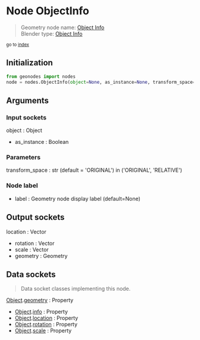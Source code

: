 
# Node ObjectInfo

> Geometry node name: [Object Info](https://docs.blender.org/manual/en/latest/modeling/geometry_nodes/material/object_info.html)<br>
  Blender type: [Object Info](https://docs.blender.org/api/current/bpy.types.GeometryNodeObjectInfo.html)
  
<sub>go to [index](/docs/index.md)</sub>

## Initialization

```python
from geonodes import nodes
node = nodes.ObjectInfo(object=None, as_instance=None, transform_space='ORIGINAL', label=None)
```



## Arguments


### Input sockets

object : Object
- as_instance : Boolean

### Parameters

transform_space : str (default = 'ORIGINAL') in ('ORIGINAL', 'RELATIVE')

### Node label

- label : Geometry node display label (default=None)

## Output sockets

location : Vector
- rotation : Vector
- scale : Vector
- geometry : Geometry

## Data sockets

> Data socket classes implementing this node.
  
[Object](/docs/sockets/Object.md).[geometry](/docs/sockets/Object.md#geometry) : Property
- [Object](/docs/sockets/Object.md).[info](/docs/sockets/Object.md#info) : Property
- [Object](/docs/sockets/Object.md).[location](/docs/sockets/Object.md#location) : Property
- [Object](/docs/sockets/Object.md).[rotation](/docs/sockets/Object.md#rotation) : Property
- [Object](/docs/sockets/Object.md).[scale](/docs/sockets/Object.md#scale) : Property
  
